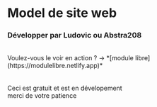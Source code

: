 # Model de site web
### Développer par Ludovic ou Abstra208
<br>
Voulez-vous le voir en action ? -> *[module libre](https://modulelibre.netlify.app)*
<br><br><br>
Ceci est gratuit et est en dévelopement <br>
merci de votre patience
